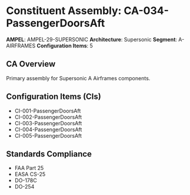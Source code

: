 # Constituent Assembly: CA-034-PassengerDoorsAft

**AMPEL**: AMPEL-29-SUPERSONIC
**Architecture**: Supersonic
**Segment**: A-AIRFRAMES
**Configuration Items**: 5

## CA Overview
Primary assembly for Supersonic A Airframes components.

## Configuration Items (CIs)
- CI-001-PassengerDoorsAft
- CI-002-PassengerDoorsAft
- CI-003-PassengerDoorsAft
- CI-004-PassengerDoorsAft
- CI-005-PassengerDoorsAft

## Standards Compliance
- FAA Part 25
- EASA CS-25
- DO-178C
- DO-254

